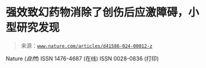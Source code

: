 <!--yml

category: 未分类

date: 2024-05-27 14:37:17

-->

# 强效致幻药物消除了创伤后应激障碍，小型研究发现

> 来源：[`www.nature.com/articles/d41586-024-00012-z`](https://www.nature.com/articles/d41586-024-00012-z)

Nature (*自然*) ISSN 1476-4687 (在线) ISSN 0028-0836 (打印)
